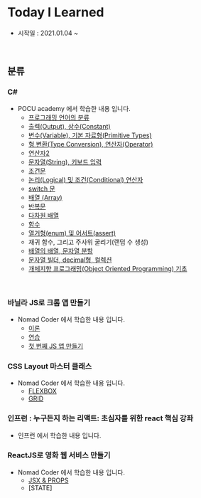 Today I Learned
=============
* 시작일 : 2021.01.04 ~

<br>

분류
-------------

### C#

* POCU academy 에서 학습한 내용 입니다.
    * [프로그래밍 언어의 분류](https://github.com/akaming/TIL/blob/master/c%23/chapter01.md)
    * [출력(Output), 상수(Constant)](https://github.com/akaming/TIL/blob/master/c%23/chapter02.md)
    * [변수(Variable), 기본 자료형(Primitive Types)](https://github.com/akaming/TIL/blob/master/c%23/chapter03.md)
    * [형 변환(Type Conversion), 연산자(Operator)](https://github.com/akaming/TIL/blob/master/c%23/chapter04.md)
    * [연산자2](https://github.com/akaming/TIL/blob/master/c%23/chapter05.md) 
    * [문자열(String), 키보드 입력](https://github.com/akaming/TIL/blob/master/c%23/chapter06.md)
    * [조건문](https://github.com/akaming/TIL/blob/master/c%23/chapter07.md)
    * [논리(Logical) 및 조건(Conditional) 연산자](https://github.com/akaming/TIL/blob/master/c%23/chapter08.md)
    * [switch 문](https://github.com/akaming/TIL/blob/master/c%23/chapter09.md)
    * [배열 (Array)](https://github.com/akaming/TIL/blob/master/c%23/chapter10.md)
    * [반복문](https://github.com/akaming/TIL/blob/master/c%23/chapter11.md)
    * [다차원 배열](https://github.com/akaming/TIL/blob/master/c%23/chapter12.md)
    * [함수](https://github.com/akaming/TIL/blob/master/c%23/chapter13.md)
    * [열거형(enum) 및 어서트(assert)](https://github.com/akaming/TIL/blob/master/c%23/chapter14.md)
    * 재귀 함수, 그리고 주사위 굴리기(랜덤 수 생성)
    * [배열의 배열, 문자열 분할](https://github.com/akaming/TIL/blob/master/c%23/chapter15.md)
    * [문자열 빌더, decimal형, 컬렉션](https://github.com/akaming/TIL/blob/master/c%23/chapter16.md)
    * [개체지향 프로그래밍(Object Oriented Programming) 기초](https://github.com/akaming/TIL/blob/master/c%23/chapter17.md)
<br>

### 바닐라 JS로 크롬 앱 만들기

* Nomad Coder 에서 학습한 내용 입니다.
    * [이론](https://github.com/akaming/TIL/blob/master/VanillaJS/theory.md)
    * [연습](https://github.com/akaming/TIL/blob/master/VanillaJS/practice.md)
    * [첫 번째 JS 앱 만들기](https://github.com/akaming/TIL/tree/master/VanillaJS/momentum)

### CSS Layout 마스터 클래스
* Nomad Coder 에서 학습한 내용 입니다.
    * [FLEXBOX](https://github.com/akaming/TIL/blob/master/cssLayout/flexbox.md)
    * [GRID](https://github.com/akaming/TIL/blob/master/cssLayout/grid.md)

### 인프런 : 누구든지 하는 리액트: 초심자를 위한 react 핵심 강좌
* 인프런 에서 학습한 내용 입니다.

### ReactJS로 영화 웹 서비스 만들기
* Nomad Coder 에서 학습한 내용 입니다.
    * [JSX & PROPS](https://github.com/akaming/TIL/blob/master/ReactJsMovie/JSX_PROPS.md)
    * [STATE]